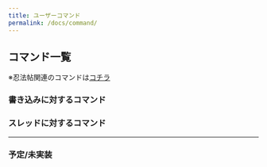 ```yaml
---
title: ユーザーコマンド
permalink: /docs/command/
---
```

## コマンド一覧

※忍法帖関連のコマンドは[コチラ](https://github.com/PrefKarafuto/ex0ch/wiki/忍法帖)
### 書き込みに対するコマンド


### スレッドに対するコマンド

---
### 予定/未実装
